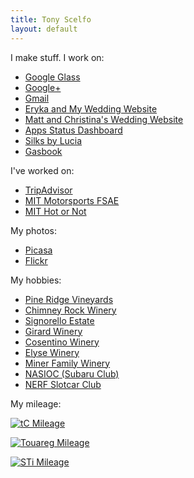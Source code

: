 ```yaml
---
title: Tony Scelfo
layout: default
---
```


I make stuff. I work on:
* [Google Glass](https://www.google.com/glass)
* [Google+](https://plus.google.com)
* [Gmail](https://www.gmail.com)
* [Eryka and My Wedding Website](http://www.eloandtony.com)
* [Matt and Christina's Wedding Website](http://www.mattandchristinagettingmarried.com)
* [Apps Status Dashboard](http://www.google.com/appsstatus)
* [Silks by Lucia](http://www.silksbylucia.com)
* [Gasbook](http://gasbook.tonyscelfo.com)

I've worked on:
* [TripAdvisor](http://www.tripadvisor.com)
* [MIT Motorsports FSAE](http://web.mit.edu/fsae/)
* [MIT Hot or Not](http://tech.mit.edu/V121/N69/69hotornot.69n.html)

My photos:
* [Picasa](http://picasaweb.google.com/scelfo)
* [Flickr](http://www.flickr.com/photos/scelfo)

My hobbies:
* [Pine Ridge Vineyards](http://www.pineridgewinery.com)
* [Chimney Rock Winery](http://www.chimneyrock.com)
* [Signorello Estate](http://signorellovineyards.com)
* [Girard Winery](http://www.girardwinery.com)
* [Cosentino Winery](http://www.cosentinowinery.com)
* [Elyse Winery](http://www.elysewinery.com)
* [Miner Family Winery](http://minerwines.com)
* [NASIOC (Subaru Club)](http://forums.nasioc.com)
* [NERF Slotcar Club](http://p071.ezboard.com/fnortheastslotcarsfrm11)

My mileage:

[![tC Mileage](http://gasbook.tonyscelfo.com/vehicles/graph/300/200/ag1zfmdhc2Jvb2staHJkcg8LEgdWZWhpY2xlGKryAgw)](http://gasbook.tonyscelfo.com)

[![Touareg Mileage](http://gasbook.tonyscelfo.com/vehicles/graph/300/200/ag1zfmdhc2Jvb2staHJkcg8LEgdWZWhpY2xlGIGUCgw)](http://gasbook.tonyscelfo.com)

[![STi Mileage](http://gasbook.tonyscelfo.com/vehicles/graph/300/200/ag1zfmdhc2Jvb2staHJkcg4LEgdWZWhpY2xlGPEBDA)](http://gasbook.tonyscelfo.com)
